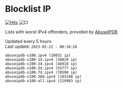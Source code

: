 # Blocklist IP

[![Hits](https://hits.seeyoufarm.com/api/count/incr/badge.svg?url=https%3A%2F%2Fgithub.com%2Fborestad%2Fblocklist-ip%2F&count_bg=%2379C83D&title_bg=%23555555&icon=&icon_color=%23E7E7E7&title=hits&edge_flat=false)](https://hits.seeyoufarm.com)  ![CI](https://img.shields.io/github/workflow/status/borestad/blocklist-ip/CI?style=flat-square)

Lists with worst IPv4 offenders, provided by [AbuseIPDB](https://www.abuseipdb.com/)

<!-- FOOTER-PLACEHOLDER -->
Updated every 5 hours<br>
Last update: `2023-02-22 - 00:18:26`
```
abuseipdb-s100.ipv4 (20031 ip)
abuseipdb-s100-1d.ipv4 (38829 ip)
abuseipdb-s100-2d.ipv4 (48910 ip)
abuseipdb-s100-3d.ipv4 (55777 ip)
abuseipdb-s100-7d.ipv4 (70590 ip)
abuseipdb-s100-30d.ipv4 (103148 ip)
abuseipdb-s100-all.ipv4 (219983 ip)
```
